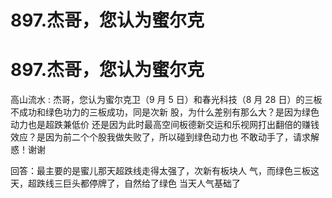 # 897.杰哥，您认为蜜尔克

# 897.杰哥，您认为蜜尔克

高山流水 : 杰哥，您认为蜜尔克卫（9 月 5 日）和春光科技（8 月 28 日）的三板不成功和绿色功力的三板成功，同是次新 股，为什么差别有那么大？是因为绿色动力也是超跌兼低价 还是因为此时最高空间板德新交运和乐视网打出翻倍的赚钱 效应？是因为前二个个股我做失败了，所以碰到绿色动力也 不敢动手了，请求解惑！谢谢

回答：最主要的是蜜儿那天超跌线走得太强了，次新有板块人 气，而绿色三板这天，超跌线三巨头都停牌了，自然给了绿色 当天人气基础了